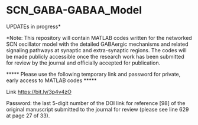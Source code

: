 # SCN_GABA-GABAA_Model

UPDATEs in progress*  

*Note: This repository will contain MATLAB codes written for the networked SCN oscillator model with the detailed GABAergic mechanisms and related signaling pathways at synaptic and extra-synaptic regions. The codes will be made publicly accessible once the research work has been submitted for review by the journal and officially accepted for publication.






***** Please use the following temporary link and password for private, early access to MATLAB codes *****

Link https://bit.ly/3p4v4zO

Password: the last 5-digit number of the DOI link for reference [98] of the original manuscript submitted to the journal for review (please see line 629 at page 27 of 33).
